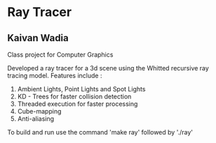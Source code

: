 Ray Tracer
======================
Kaivan Wadia
------------------------
Class project for Computer Graphics

Developed a ray tracer for a 3d scene using the Whitted recursive ray tracing model. Features include :

1. Ambient Lights, Point Lights and Spot Lights
2. KD - Trees for faster collision detection
3. Threaded execution for faster processing
4. Cube-mapping
5. Anti-aliasing

To build and run use the command 'make ray' followed by './ray'
